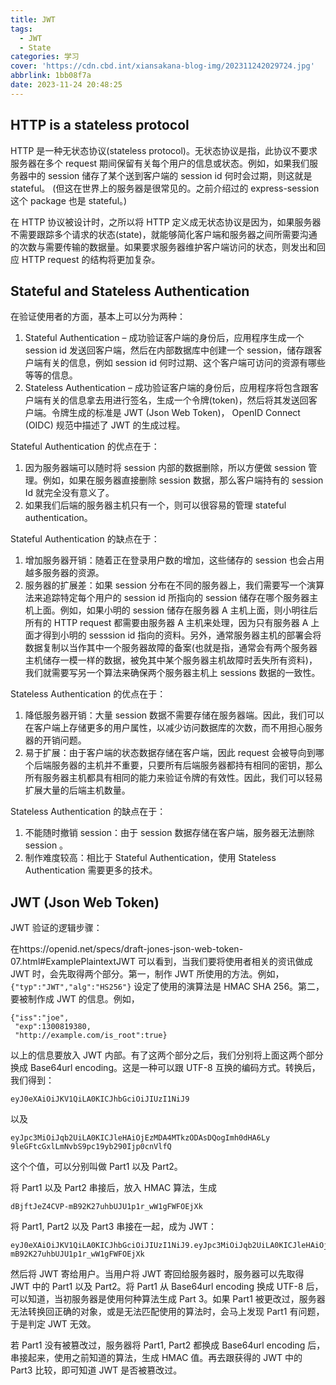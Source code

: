 ```yaml
---
title: JWT
tags:
  - JWT
  - State
categories: 学习
cover: 'https://cdn.cbd.int/xiansakana-blog-img/202311242029724.jpg'
abbrlink: 1bb08f7a
date: 2023-11-24 20:48:25
---
```


## HTTP is a stateless protocol

HTTP 是一种无状态协议(stateless protocol)。无状态协议是指，此协议不要求服务器在多个 request 期间保留有关每个用户的信息或状态。例如，如果我们服务器中的 session 储存了某个送到客户端的 session id 何时会过期，则这就是 stateful。 (但这在世界上的服务器是很常见的。之前介绍过的 express-session 这个 package 也是 stateful。)

在 HTTP 协议被设计时，之所以将 HTTP 定义成无状态协议是因为，如果服务器不需要跟踪多个请求的状态(state)，就能够简化客户端和服务器之间所需要沟通的次数与需要传输的数据量。如果要求服务器维护客户端访问的状态，则发出和回应 HTTP request 的结构将更加复杂。

## Stateful and Stateless Authentication

在验证使用者的方面，基本上可以分为两种：

1. Stateful Authentication – 成功验证客户端的身份后，应用程序生成一个 session id 发送回客户端，然后在内部数据库中创建一个 session，储存跟客户端有关的信息，例如 session id 何时过期、这个客户端可访问的资源有哪些等等的信息。
2. Stateless Authentication – 成功验证客户端的身份后，应用程序将包含跟客户端有关的信息拿去用进行签名，生成一个令牌(token)，然后将其发送回客户端。令牌生成的标准是 JWT (Json Web Token)， OpenID Connect (OIDC) 规范中描述了 JWT 的生成过程。

Stateful Authentication 的优点在于：

1. 因为服务器端可以随时将 session 内部的数据删除，所以方便做 session 管理。例如，如果在服务器直接删除 session 数据，那么客户端持有的 session Id 就完全没有意义了。
2. 如果我们后端的服务器主机只有一个，则可以很容易的管理 stateful authentication。

Stateful Authentication 的缺点在于：

1. 增加服务器开销：随着正在登录用户数的增加，这些储存的 session 也会占用越多服务器的资源。
2. 服务器的扩展差：如果 session 分布在不同的服务器上，我们需要写一个演算法来追踪特定每个用户的 session id 所指向的 session 储存在哪个服务器主机上面。例如，如果小明的 session 储存在服务器 A 主机上面，则小明往后所有的 HTTP request 都需要由服务器 A 主机来处理，因为只有服务器 A 上面才得到小明的 sesssion id 指向的资料。另外，通常服务器主机的部署会将数据复制以当作其中一个服务器故障的备案(也就是指，通常会有两个服务器主机储存一模一样的数据，被免其中某个服务器主机故障时丢失所有资料)，我们就需要写另一个算法来确保两个服务器主机上 sessions 数据的一致性。

Stateless Authentication 的优点在于：

1. 降低服务器开销：大量 session 数据不需要存储在服务器端。因此，我们可以在客户端上存储更多的用户属性，以减少访问数据库的次数，而不用担心服务器的开销问题。
2. 易于扩展：由于客户端的状态数据存储在客户端，因此 request 会被导向到哪个后端服务器的主机并不重要，只要所有后端服务器都持有相同的密钥，那么所有服务器主机都具有相同的能力来验证令牌的有效性。因此，我们可以轻易扩展大量的后端主机数量。

Stateless Authentication 的缺点在于：

1. 不能随时撤销 session：由于 session 数据存储在客户端，服务器无法删除 session 。
2. 制作难度较高：相比于 Stateful Authentication，使用 Stateless Authentication 需要更多的技术。

## JWT (Json Web Token)

JWT 验证的逻辑步骤：

在https://openid.net/specs/draft-jones-json-web-token-07.html#ExamplePlaintextJWT 可以看到，当我们要将使用者相关的资讯做成 JWT 时，会先取得两个部分。第一，制作 JWT 所使用的方法。例如，`{"typ":"JWT","alg":"HS256"}` 设定了使用的演算法是 HMAC SHA 256。第二，要被制作成 JWT 的信息。例如，

```
{"iss":"joe",
 "exp":1300819380,
 "http://example.com/is_root":true}
```

以上的信息要放入 JWT 内部。有了这两个部分之后，我们分别将上面这两个部分换成 Base64url encoding。这是一种可以跟 UTF-8 互换的编码方式。转换后，我们得到：

    eyJ0eXAiOiJKV1QiLA0KICJhbGciOiJIUzI1NiJ9

以及

    eyJpc3MiOiJqb2UiLA0KICJleHAiOjEzMDA4MTkzODAsDQogImh0dHA6Ly
    9leGFtcGxlLmNvbS9pc19yb290Ijp0cnVlfQ

这个个值，可以分别叫做 Part1 以及 Part2。

将 Part1 以及 Part2 串接后，放入 HMAC 算法，生成

```
dBjftJeZ4CVP-mB92K27uhbUJU1p1r_wW1gFWFOEjXk
```

将 Part1, Part2 以及 Part3 串接在一起，成为 JWT：

```
eyJ0eXAiOiJKV1QiLA0KICJhbGciOiJIUzI1NiJ9.eyJpc3MiOiJqb2UiLA0KICJleHAiOjEzMDA4MTkzODAsDQogImh0dHA6Ly9leGFtcGxlLmNvbS9pc19yb290Ijp0cnVlfQ.dBjftJeZ4CVP-mB92K27uhbUJU1p1r_wW1gFWFOEjXk
```

然后将 JWT 寄给用户。当用户将 JWT 寄回给服务器时，服务器可以先取得 JWT 中的 Part1 以及 Part2。将 Part1 从 Base64url encoding 换成 UTF-8 后，可以知道，当初服务器是使用何种算法生成 Part 3。如果 Part1 被更改过，服务器无法转换回正确的对象，或是无法匹配使用的算法时，会马上发现 Part1 有问题，于是判定 JWT 无效。

若 Part1 没有被篡改过，服务器将 Part1, Part2 都换成 Base64url encoding 后，串接起来，使用之前知道的算法，生成 HMAC 值。再去跟获得的 JWT 中的 Part3 比较，即可知道 JWT 是否被篡改过。
